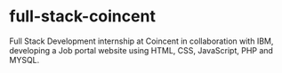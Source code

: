 # full-stack-coincent
Full Stack Development internship at Coincent in collaboration with IBM, developing a Job portal website using HTML, CSS, JavaScript, PHP and MYSQL.
